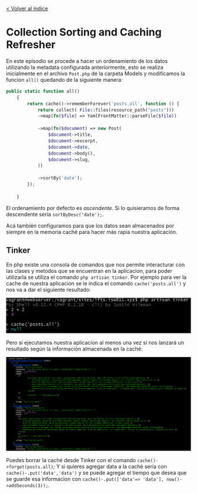 [< Volver al índice](../index.md)

# Collection Sorting and Caching Refresher

En este episodio se procede a hacer un ordenamiento de los datos utilizando la metadata configurada anteriormente, esto se realiza inicialmente en el archivo `Post.php` de la carpeta Models y modificamos la funcion `all()` quedando de la siguiente manera:

```php
public static function all()
    {
        return cache()->rememberForever('posts.all', function () {
            return collect( File::files(resource_path("posts")))
            ->map(fn($file) => YamlFrontMatter::parseFile($file))

            ->map(fn($document) => new Post(
                $document->title,
                $document->excerpt,
                $document->date,
                $document->body(),
                $document->slug,
            ))

            ->sortBy('date');
        });

    }
```

El ordenamiento por defecto es *ascendente*. Si lo quisieramos de forma descendente seria `sortByDesc('date');`.

Acá también configuramos para que los datos sean almacenados por siempre en la memoria caché para hacer más rapia nuestra aplicación.

## Tinker

En php existe una consola de comandos que nos permite interacturar con las clases y metodos que se encuentran en la aplicacion, para poder utilizarla se utiliza el comando `php artisan tinker`. Por ejemplo para ver la cache de nuestra aplicacion se le indica el comando `cache('posts.all')` y nos va a dar el siguiente resultado:

![Cache-null](../images/Cache-Null.png)

Pero si ejecutamos nuestra aplicacion al menos una vez si nos lanzará un resultado según la información almacenada en la caché:

![Cache-Full](../images/Cache-Full.png)

Puedes borrar la caché desde Tinker con el comando `cache()->forget(posts.all)`;
Y si quieres agregar data a la caché sería con `cache()-.put('data','data')` y se puede agregar el tiempo que desea que se guarde esa informacion con `cache()-.put(['data'=> 'data'], now()->addSeconds(3));`.



